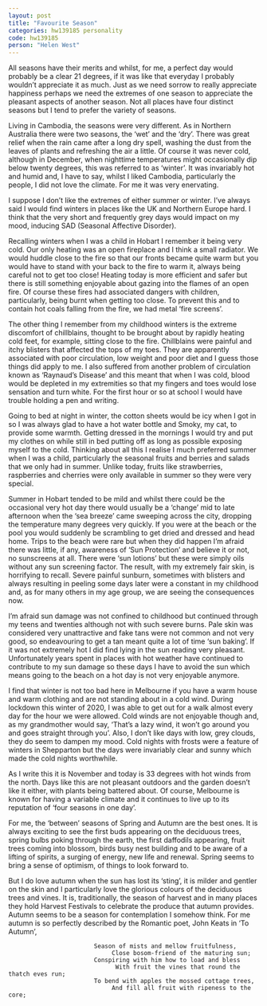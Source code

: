 ```yaml
---
layout: post
title: "Favourite Season"
categories: hw139185 personality
code: hw139185
person: "Helen West"
---
```


All seasons have their merits and whilst, for me, a perfect day would probably be a clear 21 degrees, if it was like that everyday I probably wouldn’t appreciate it as much. Just as we need sorrow to really appreciate happiness perhaps we need the extremes of one season to appreciate the pleasant aspects of another season. Not all places have four distinct seasons but I tend to prefer the variety of seasons.
 
Living in Cambodia, the seasons were very different. As in Northern Australia there were two seasons, the ‘wet’ and the ‘dry’. There was great relief when the rain came after a long dry spell, washing the dust from the leaves of plants and refreshing the air a little. Of course it was never cold, although in December, when nighttime temperatures might occasionally dip below twenty degrees, this was referred to as ‘winter’. It was invariably hot and humid and, I have to say, whilst I liked Cambodia, particularly the people, I did not love the climate. For me it was very enervating.
 
I suppose I don’t like the extremes of either summer or winter. I’ve always said I would find winters in places like the UK and Northern Europe hard. I think that the very short and frequently grey days would impact on my mood, inducing SAD (Seasonal Affective Disorder).
 
Recalling winters when I was a child in Hobart I remember it being very cold. Our only heating was an open fireplace and I think a small radiator. We would huddle close to the fire so that our fronts became quite warm but you would have to stand with your back to the fire to warm it, always being careful not to get too close! Heating today is more efficient and safer but there is still something enjoyable about gazing into the flames of an open fire. Of course these fires had associated dangers with children, particularly, being burnt when getting too close. To prevent this and to contain hot coals falling from the fire, we had metal ‘fire screens’.
 
The other thing I remember from my childhood winters is the extreme discomfort of chillblains, thought to be brought about by rapidly heating cold feet, for example, sitting close to the fire. Chillblains were painful and itchy blisters that affected the tops of my toes. They are apparently associated with poor circulation, low weight and poor diet and I guess those things did apply to me. I also suffered from another problem of circulation known as ‘Raynaud’s Disease’ and this meant that when I was cold, blood would be depleted in my extremities so that my fingers and toes would lose sensation and turn white. For the first hour or so at school I would have trouble holding a pen and writing.
 
Going to bed at night in winter, the cotton sheets would be icy when I got in so I was always glad to have a hot water bottle and Smoky, my cat, to provide some warmth. Getting dressed in the mornings I would try and put my clothes on while still in bed putting off as long as possible exposing myself to the cold. Thinking about all this I realise I much preferred summer when I was a child, particularly the seasonal fruits and berries and salads that we only had in summer. Unlike today, fruits like strawberries, raspberries and cherries were only available in summer so they were very special.
 
Summer in Hobart tended to be mild and whilst there could be the occasional very hot day there would usually be a ‘change’ mid to late afternoon when the ‘sea breeze’ came sweeping across the city, dropping the temperature many degrees very quickly. If you were at the beach or the pool you would suddenly be scrambling to get dried and dressed and head home. Trips to the beach were rare but when they did happen I’m afraid there was little, if any, awareness of ‘Sun Protection’ and believe it or not, no sunscreens at all. There were ‘sun lotions’ but these were simply oils without any sun screening factor. The result, with my extremely fair skin, is horrifying to recall. Severe painful sunburn, sometimes with blisters and always resulting in peeling some days later were a constant in my childhood and, as for many others in my age group, we are seeing the consequences now.
 
I’m afraid sun damage was not confined to childhood but continued through my teens and twenties although not with such severe burns. Pale skin was considered very unattractive and fake tans were not common and not very good, so endeavouring to get a tan meant quite a lot of time ‘sun baking’. If it was not extremely hot I did find lying in the sun reading very pleasant. Unfortunately years spent in places with hot weather have continued to contribute to my sun damage so these days I have to avoid the sun which means going to the beach on a hot day is not very enjoyable anymore.
 
I find that winter is not too bad here in Melbourne if you have a warm house and warm clothing and are not standing about in a cold wind. During lockdown this winter of 2020, I was able to get out for a walk almost every day for the hour we were allowed. Cold winds are not enjoyable though and, as my grandmother would say, ‘That’s a lazy wind, it won’t go around you and goes straight through you’. Also, I don’t like days with low, grey clouds, they do seem to dampen my mood. Cold nights with frosts were a feature of winters in Shepparton but the days were invariably clear and sunny which made the cold nights worthwhile.
 
As I write this it is November and today is 33 degrees with hot winds from the north. Days like this are not pleasant outdoors and the garden doesn’t like it either, with plants being battered about. Of course, Melbourne is known for having a variable climate and it continues to live up to its reputation of ‘four seasons in one day’.
 
For me, the ‘between’ seasons of Spring and Autumn are the best ones. It is always exciting to see the first buds appearing on the deciduous trees, spring bulbs poking through the earth, the first daffodils appearing, fruit trees coming into blossom, birds busy nest building and to be aware of a lifting of spirits, a surging of energy, new life and renewal. Spring seems to bring a sense of optimism, of things to look forward to.
 
But I do love autumn when the sun has lost its ‘sting’, it is milder and gentler on the skin and I particularly love the glorious colours of the deciduous trees and vines. It is, traditionally, the season of harvest and in many places they hold Harvest Festivals to celebrate the produce that autumn provides. Autumn seems to be a season for contemplation I somehow think. For me autumn is so perfectly described by the Romantic poet, John Keats in ‘To Autumn’,
 
                            Season of mists and mellow fruitfulness, 
                                 Close bosom-friend of the maturing sun;
                            Conspiring with him how to load and bless
                                  With fruit the vines that round the thatch eves run;
                            To bend with apples the mossed cottage trees,
                                 And fill all fruit with ripeness to the core; 
